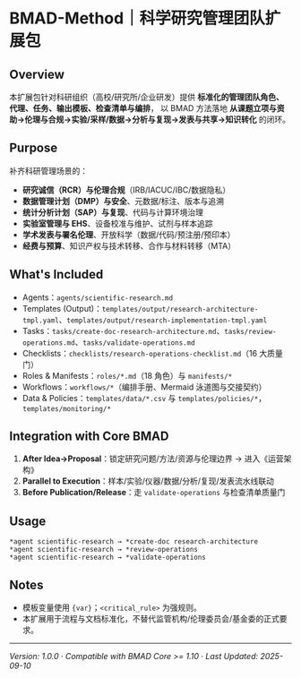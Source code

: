 # BMAD-Method｜科学研究管理团队扩展包

## Overview

本扩展包针对科研组织（高校/研究所/企业研发）提供 **标准化的管理团队角色、代理、任务、输出模板、检查清单与编排**，
以 BMAD 方法落地 **从课题立项与资助→伦理与合规→实验/采样/数据→分析与复现→发表与共享→知识转化** 的闭环。

## Purpose

补齐科研管理场景的：

- **研究诚信（RCR）与伦理合规**（IRB/IACUC/IBC/数据隐私）
- **数据管理计划（DMP）与安全**、元数据/标注、版本与追溯
- **统计分析计划（SAP）与复现**、代码与计算环境治理
- **实验室管理与 EHS**、设备校准与维护、试剂与样本追踪
- **学术发表与署名伦理**、开放科学（数据/代码/预注册/预印本）
- **经费与预算**、知识产权与技术转移、合作与材料转移（MTA）

## What's Included

- Agents：`agents/scientific-research.md`
- Templates (Output)：`templates/output/research-architecture-tmpl.yaml`、`templates/output/research-implementation-tmpl.yaml`
- Tasks：`tasks/create-doc-research-architecture.md`、`tasks/review-operations.md`、`tasks/validate-operations.md`
- Checklists：`checklists/research-operations-checklist.md`（16 大质量门）
- Roles & Manifests：`roles/*.md`（18 角色）与 `manifests/*`
- Workflows：`workflows/*`（编排手册、Mermaid 泳道图与交接契约）
- Data & Policies：`templates/data/*.csv` 与 `templates/policies/*`，`templates/monitoring/*`

## Integration with Core BMAD

1. **After Idea→Proposal**：锁定研究问题/方法/资源与伦理边界 → 进入《运营架构》
2. **Parallel to Execution**：样本/实验/仪器/数据/分析/复现/发表流水线联动
3. **Before Publication/Release**：走 `validate-operations` 与检查清单质量门

## Usage

```
*agent scientific-research → *create-doc research-architecture
*agent scientific-research → *review-operations
*agent scientific-research → *validate-operations
```

## Notes

- 模板变量使用 `{var}`；`<critical_rule>` 为强规则。
- 本扩展用于流程与文档标准化，不替代监管机构/伦理委员会/基金委的正式要求。

---

_Version: 1.0.0_ · _Compatible with BMAD Core >= 1.10_ · _Last Updated: 2025-09-10_
